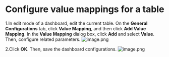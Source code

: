 # Configure value mappings for a table

1.In edit mode of a dashboard, edit the current table. On the **General Configurations** tab, click **Value Mapping**, and then click **Add Value Mapping**. In the **Value Mapping** dialog box, click **Add** and select **Value**. Then, configure related parameters.
![image.png](/img/src/visulization/tablePro/valueMapping/valueMapping1.png)

2.Click **OK**. Then, save the dashboard configurations.
![image.png](/img/src/visulization/tablePro/valueMapping/valueMapping2.png)
